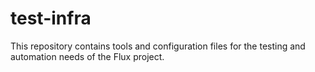 # test-infra

This repository contains tools and configuration files for the testing and
automation needs of the Flux project.
